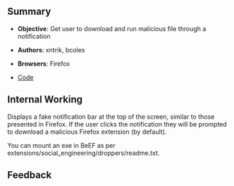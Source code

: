 ## Summary

* **Objective**: Get user to download and run malicious file through a notification
* **Authors**: xntrik, bcoles
* **Browsers**: Firefox

* [Code](https://github.com/beefproject/beef/tree/master/modules/social_engineering/fake_notfication_ff)

## Internal Working

Displays a fake notification bar at the top of the screen, similar to those presented in Firefox. If the user clicks the notification they will be prompted to download a malicious Firefox extension (by default).

You can mount an exe in BeEF as per extensions/social_engineering/droppers/readme.txt.

## Feedback

